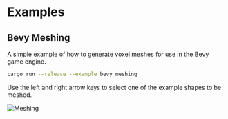 # Examples

## Bevy Meshing

A simple example of how to generate voxel meshes for use in the Bevy game
engine.

```sh
cargo run --release --example bevy_meshing
```

Use the left and right arrow keys to select one of the example shapes to be
meshed.

![Meshing](https://i.imgur.com/IZwfRHc.gif)
